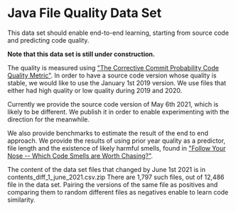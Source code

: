 # Java File Quality Data Set

This data set should enable end-to-end learning, starting from source code and predicting code quality.

**Note that this data set is still under construction.**

The quality is measured using ["The Corrective Commit Probability Code Quality Metric"](https://arxiv.org/abs/2007.10912).
In order to have a source code version whose quality is stable, we would like to use the January 1st 2019 version.
We use files that either had high quality or low quality during 2019 and 2020.

Currently we provide the source code version of May 6th 2021, which is likely to be different.
We publish it in order to enable experimenting with the direction for the meanwhile.

We also provide benchmarks to estimate the result of the end to end approach.
We provide the results of using prior year quality as a predictor, file length and the existence of likely harmful smells, found in ["Follow Your Nose -- Which Code Smells are Worth Chasing?"](https://arxiv.org/pdf/2103.01861.pdf).

The content of the data set files that changed by June 1st 2021 is in contents_diff_1_june_2021.csv.zip
There are 1,797 such files, out of 12,486 file in the data set.
Pairing the versions of the same file as positives
and comparing them to random different files as negatives enable to learn code similarity.
